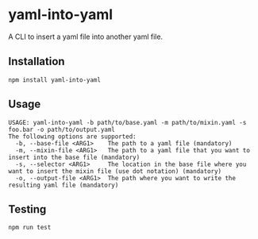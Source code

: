 # yaml-into-yaml

A CLI to insert a yaml file into another yaml file.

## Installation

```
npm install yaml-into-yaml
```

## Usage

```
USAGE: yaml-into-yaml -b path/to/base.yaml -m path/to/mixin.yaml -s foo.bar -o path/to/output.yaml
The following options are supported:
  -b, --base-file <ARG1>   	The path to a yaml file (mandatory)
  -m, --mixin-file <ARG1>  	The path to a yaml file that you want to insert into the base file (mandatory)
  -s, --selector <ARG1>    	The location in the base file where you want to insert the mixin file (use dot notation) (mandatory)
  -o, --output-file <ARG1> 	The path where you want to write the resulting yaml file (mandatory)
```

## Testing

```
npm run test
```

